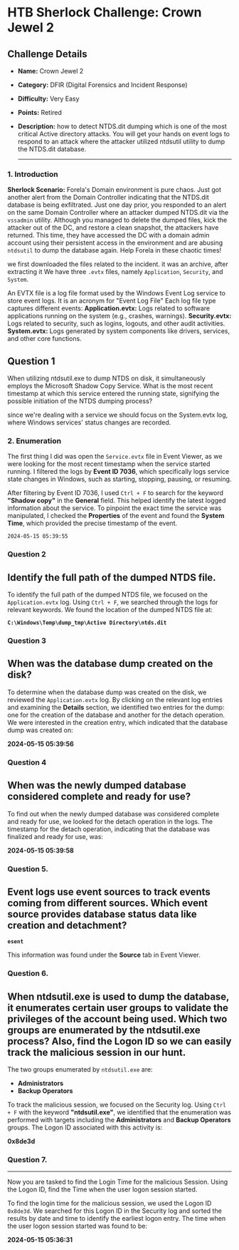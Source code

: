 # HTB Sherlock Challenge: Crown Jewel 2

## Challenge Details

- **Name:** Crown Jewel 2
- **Category:** DFIR (Digital Forensics and Incident Response)
- **Difficulty:** Very Easy
- **Points:**  Retired
- **Description:** how to detect NTDS.dit dumping which is one of the most critical Active directory attacks. You will get your hands on event logs to respond to an attack where the attacker utilized ntdsutil utility to dump the NTDS.dit database.

  -----


### 1. Introduction

**Sherlock Scenario:** Forela's Domain environment is pure chaos. Just got another alert from the Domain Controller indicating that the NTDS.dit database is being exfiltrated. Just one day prior, you responded to an alert on the same Domain Controller where an attacker dumped NTDS.dit via the `vssadmin` utility. Although you managed to delete the dumped files, kick the attacker out of the DC, and restore a clean snapshot, the attackers have returned. This time, they have accessed the DC with a domain admin account using their persistent access in the environment and are abusing `ntdsutil` to dump the database again. Help Forela in these chaotic times!


we first downloaded the files related to the incident. it was an archive, after extracting it
We have three `.evtx` files, namely `Application`, `Security`, and `System`.




An EVTX file is a log file format used by the Windows Event Log service to store event logs. It is an acronym for "Event Log File"
Each log file type captures different events:
**Application.evtx:** Logs related to software applications running on the system (e.g., crashes, warnings).
**Security.evtx:** Logs related to security, such as logins, logouts, and other audit activities.
**System.evtx:** Logs generated by system components like drivers, services, and other core functions.

## Question 1
When utilizing ntdsutil.exe to dump NTDS on disk, it simultaneously employs the Microsoft Shadow Copy Service. What is the most recent timestamp at which this service entered the running state, signifying the possible initiation of the NTDS dumping process?

since we're dealing with a service we should focus on the System.evtx log, where Windows services' status changes are recorded.



### 2. Enumeration

The first thing I did was open the `Service.evtx` file in Event Viewer, as we were looking for the most recent timestamp when the service started running. I filtered the logs by **Event ID 7036**, which specifically logs service state changes in Windows, such as starting, stopping, pausing, or resuming.

After filtering by Event ID 7036, I used `Ctrl + F` to search for the keyword **"Shadow copy"** in the **General** field. This helped identify the latest logged information about the service. To pinpoint the exact time the service was manipulated, I checked the **Properties** of the event and found the **System Time**, which provided the precise timestamp of the event.

`2024-05-15 05:39:55`


### Question 2
Identify the full path of the dumped NTDS file.
--
To identify the full path of the dumped NTDS file, we focused on the `Application.evtx` log. Using `Ctrl + F`, we searched through the logs for relevant keywords. We found the location of the dumped NTDS file at:

**`C:\Windows\Temp\dump_tmp\Active Directory\ntds.dit`**

### Question 3
When was the database dump created on the disk?
----

To determine when the database dump was created on the disk, we reviewed the `Application.evtx` log. By clicking on the relevant log entries and examining the **Details** section, we identified two entries for the dump: one for the creation of the database and another for the detach operation. We were interested in the creation entry, which indicated that the database dump was created on:

**2024-05-15 05:39:56**

### Question 4
When was the newly dumped database considered complete and ready for use?
----
To find out when the newly dumped database was considered complete and ready for use, we looked for the detach operation in the logs. The timestamp for the detach operation, indicating that the database was finalized and ready for use, was:

**2024-05-15 05:39:58**


### Question 5.
Event logs use event sources to track events coming from different sources. Which event source provides database status data like creation and detachment?
----
**`esent`**

This information was found under the **Source** tab in Event Viewer.

### Question 6. 
When ntdsutil.exe is used to dump the database, it enumerates certain user groups to validate the privileges of the account being used. Which two groups are enumerated by the ntdsutil.exe process? Also, find the Logon ID so we can easily track the malicious session in our hunt.
----
 The two groups enumerated by `ntdsutil.exe` are:

- **Administrators**
- **Backup Operators**

To track the malicious session, we focused on the Security log. Using `Ctrl + F` with the keyword **"ntdsutil.exe"**, we identified that the enumeration was performed with targets including the **Administrators** and **Backup Operators** groups. The Logon ID associated with this activity is:

**0x8de3d**

### Question 7.
----

Now you are tasked to find the Login Time for the malicious Session. Using the Logon ID, find the Time when the user logon session started.

To find the login time for the malicious session, we used the Logon ID `0x8de3d`. We searched for this Logon ID in the Security log and sorted the results by date and time to identify the earliest logon entry. The time when the user logon session started was found to be:

**2024-05-15 05:36:31**


